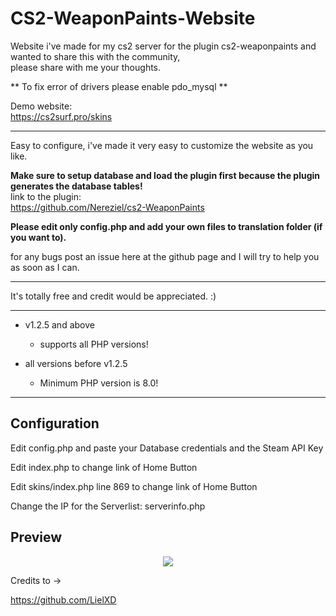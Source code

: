 # CS2-WeaponPaints-Website
Website i've made for my cs2 server for the plugin cs2-weaponpaints and wanted to share this with the community,<br>
please share with me your thoughts.

** To fix error of drivers please enable pdo_mysql **

Demo website:<br>
https://cs2surf.pro/skins

*******
Easy to configure, i've made it very easy to customize the website as you like.

**Make sure to setup database and load the plugin first because the plugin generates the database tables!**<br>
link to the plugin:<br>
https://github.com/Nereziel/cs2-WeaponPaints

**Please edit only config.php and add your own files to translation folder (if you want to).**

for any bugs post an issue here at the github page and I will try to help you as soon as I can.
*******
It's totally free and credit would be appreciated. :)
*******
* v1.2.5 and above
  * supports all PHP versions!

* all versions before v1.2.5
  * Minimum PHP version is 8.0!
*******

## Configuration

Edit config.php and paste your Database credentials and the Steam API Key

Edit index.php to change link of Home Button <br>

Edit skins/index.php line 869 to change link of Home Button

Change the IP for the Serverlist: serverinfo.php

## Preview

<div align="center">
<a href="https://i.gyazo.com/7f2323c022853777ea6d1ef75ffc8cf7.png">
<img src="https://i.gyazo.com/7f2323c022853777ea6d1ef75ffc8cf7.png" />
</a>
</div>


Credits to ->

https://github.com/LielXD
